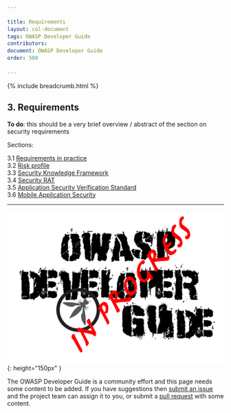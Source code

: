 ```yaml
---

title: Requirements
layout: col-document
tags: OWASP Developer Guide
contributors:
document: OWASP Developer Guide
order: 500

---
```


{% include breadcrumb.html %}

## 3. Requirements

**To do**: this should be a very brief overview / abstract of the section on security requirements

Sections:

3.1 [Requirements in practice](01-requirements.md)  
3.2 [Risk profile](02-risk.md)  
3.3 [Security Knowledge Framework](03-skf.md)  
3.4 [Security RAT](04-security-rat.md)  
3.5 [Application Security Verification Standard](05-asvs.md)  
3.6 [Mobile Application Security](06-mas.md)  

----

![Developer Guide](../assets/images/dg_wip.png "OWASP Developer Guide"){: height="150px" }

The OWASP Developer Guide is a community effort and this page needs some content to be added.
If you have suggestions then [submit an issue][issue0500] and the project team can assign it to you,
or submit a [pull request][pr] with some content.

[issue0500]: https://github.com/OWASP/www-project-developer-guide/issues/new?labels=enhancement&template=request.md&title=Update:%2005-requirements
[pr]: https://github.com/OWASP/www-project-developer-guide/pulls
